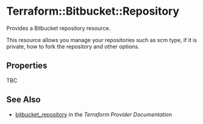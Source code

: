 # Terraform::Bitbucket::Repository

Provides a Bitbucket repository resource.

This resource allows you manage your repositories such as scm type, if it is
private, how to fork the repository and other options.

## Properties

TBC

## See Also

* [bitbucket_repository](https://www.terraform.io/docs/providers/bitbucket/r/repository.html) in the _Terraform Provider Documentation_